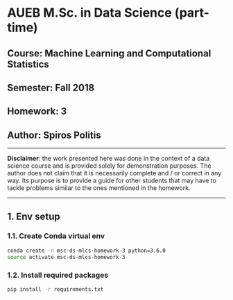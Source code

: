 # AUEB M.Sc. in Data Science (part-time)
## Course: Machine Learning and Computational Statistics
## Semester: Fall 2018
## Homework: 3
## Author: Spiros Politis

----------

**Disclaimer**: the work presented here was done in the context of a data science course and is provided solely for demonstration purposes. The author does not claim that it is necessarily complete and / or correct in any way. Its purpose is to provide a guide for other students that may have to tackle problems similar to the ones mentioned in the homework.

----------

## 1. Env setup

### 1.1. Create Conda virtual env

```bash
conda create -n msc-ds-mlcs-homework-3 python=3.6.0
source activate msc-ds-mlcs-homework-3
```

###  1.2. Install required packages
```bash
pip install -r requirements.txt
```